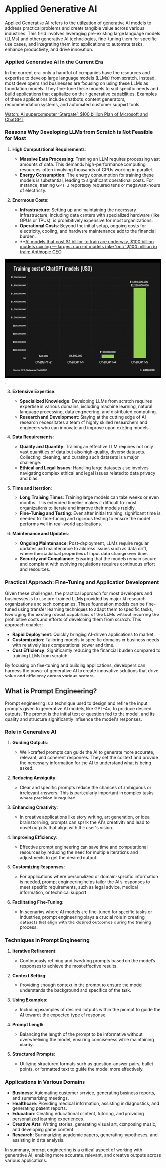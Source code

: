 # Applied Generative AI

Applied Generative AI refers to the utilization of generative AI models to address practical problems and create tangible value across various industries. This field involves leveraging pre-existing large language models (LLMs) and other generative AI technologies, fine-tuning them for specific use cases, and integrating them into applications to automate tasks, enhance productivity, and drive innovation. 

### Applied Generative AI in the Current Era

In the current era, only a handful of companies have the resources and expertise to develop large language models (LLMs) from scratch. Instead, most developers and businesses are focusing on using these LLMs as foundation models. They fine-tune these models to suit specific needs and build applications that capitalize on their generative capabilities. Examples of these applications include chatbots, content generators, recommendation systems, and automated customer support tools.

[Watch: AI supercomputer ‘Stargate’: $100 billion Plan of Microsoft and ChatGPT](https://www.youtube.com/watch?app=desktop&v=tBtVirWAL8w)

### Reasons Why Developing LLMs from Scratch is Not Feasible for Most

1. **High Computational Requirements**:
   - **Massive Data Processing**: Training an LLM requires processing vast amounts of data. This demands high-performance computing resources, often involving thousands of GPUs working in parallel.
   - **Energy Consumption**: The energy consumption for training these models is substantial, leading to significant operational costs. For instance, training GPT-3 reportedly required tens of megawatt-hours of electricity.

2. **Enormous Costs**:
   - **Infrastructure**: Setting up and maintaining the necessary infrastructure, including data centers with specialized hardware (like GPUs or TPUs), is prohibitively expensive for most organizations.
   - **Operational Costs**: Beyond the initial setup, ongoing costs for electricity, cooling, and hardware maintenance add to the financial burden.
   - **[AI models that cost $1 billion to train are underway, $100 billion models coming — largest current models take 'only' $100 million to train: Anthropic CEO](https://www.tomshardware.com/tech-industry/artificial-intelligence/ai-models-that-cost-dollar1-billion-to-train-are-in-development-dollar100-billion-models-coming-soon-largest-current-models-take-only-dollar100-million-to-train-anthropic-ceo)

![LLM Cost](cost.jpeg "High Cost of LLMs").

3. **Extensive Expertise**:
   - **Specialized Knowledge**: Developing LLMs from scratch requires expertise in various domains, including machine learning, natural language processing, data engineering, and distributed computing.
   - **Research and Development**: Staying at the cutting edge of AI research necessitates a team of highly skilled researchers and engineers who can innovate and improve upon existing models.

4. **Data Requirements**:
   - **Quality and Quantity**: Training an effective LLM requires not only vast quantities of data but also high-quality, diverse datasets. Collecting, cleaning, and curating such datasets is a major challenge.
   - **Ethical and Legal Issues**: Handling large datasets also involves navigating complex ethical and legal issues related to data privacy and bias.

5. **Time and Iteration**:
   - **Long Training Times**: Training large models can take weeks or even months. This extended timeline makes it difficult for most organizations to iterate and improve their models rapidly.
   - **Fine-Tuning and Testing**: Even after initial training, significant time is needed for fine-tuning and rigorous testing to ensure the model performs well in real-world applications.

6. **Maintenance and Updates**:
   - **Ongoing Maintenance**: Post-deployment, LLMs require regular updates and maintenance to address issues such as data drift, where the statistical properties of input data change over time.
   - **Security and Compliance**: Ensuring that the models remain secure and compliant with evolving regulations requires continuous effort and resources.

### Practical Approach: Fine-Tuning and Application Development

Given these challenges, the practical approach for most developers and businesses is to use pre-trained LLMs provided by major AI research organizations and tech companies. These foundation models can be fine-tuned using transfer learning techniques to adapt them to specific tasks, leveraging the existing robust capabilities of the LLMs without incurring the prohibitive costs and efforts of developing them from scratch. This approach enables:

- **Rapid Deployment**: Quickly bringing AI-driven applications to market.
- **Customization**: Tailoring models to specific domains or business needs with relatively less computational power and time.
- **Cost Efficiency**: Significantly reducing the financial burden compared to training LLMs from scratch.

By focusing on fine-tuning and building applications, developers can harness the power of generative AI to create innovative solutions that drive value and efficiency across various sectors.

## What is Prompt Engineering?

Prompt engineering is a technique used to design and refine the input prompts given to generative AI models, like GPT-4o, to produce desired outputs. The prompt is the initial text or question fed to the model, and its quality and structure significantly influence the model's responses. 

### Role in Generative AI

1. **Guiding Outputs**:
   - Well-crafted prompts can guide the AI to generate more accurate, relevant, and coherent responses. They set the context and provide the necessary information for the AI to understand what is being asked.

2. **Reducing Ambiguity**:
   - Clear and specific prompts reduce the chances of ambiguous or irrelevant answers. This is particularly important in complex tasks where precision is required.

3. **Enhancing Creativity**:
   - In creative applications like story writing, art generation, or idea brainstorming, prompts can spark the AI's creativity and lead to novel outputs that align with the user's vision.

4. **Improving Efficiency**:
   - Effective prompt engineering can save time and computational resources by reducing the need for multiple iterations and adjustments to get the desired output.

5. **Customizing Responses**:
   - For applications where personalized or domain-specific information is needed, prompt engineering helps tailor the AI’s responses to meet specific requirements, such as legal advice, medical information, or technical support.

6. **Facilitating Fine-Tuning**:
   - In scenarios where AI models are fine-tuned for specific tasks or industries, prompt engineering plays a crucial role in creating datasets that align with the desired outcomes during the training process.

### Techniques in Prompt Engineering

1. **Iterative Refinement**:
   - Continuously refining and tweaking prompts based on the model’s responses to achieve the most effective results.

2. **Context Setting**:
   - Providing enough context in the prompt to ensure the model understands the background and specifics of the task.

3. **Using Examples**:
   - Including examples of desired outputs within the prompt to guide the AI towards the expected type of response.

4. **Prompt Length**:
   - Balancing the length of the prompt to be informative without overwhelming the model, ensuring conciseness while maintaining clarity.

5. **Structured Prompts**:
   - Utilizing structured formats such as question-answer pairs, bullet points, or formatted text to guide the model more effectively.

### Applications in Various Domains

- **Business**: Automating customer service, generating business reports, and summarizing meetings.
- **Healthcare**: Providing medical information, assisting in diagnostics, and generating patient reports.
- **Education**: Creating educational content, tutoring, and providing personalized learning experiences.
- **Creative Arts**: Writing stories, generating visual art, composing music, and developing game content.
- **Research**: Summarizing academic papers, generating hypotheses, and assisting in data analysis.

In summary, prompt engineering is a critical aspect of working with generative AI, enabling more accurate, relevant, and creative outputs across various applications.